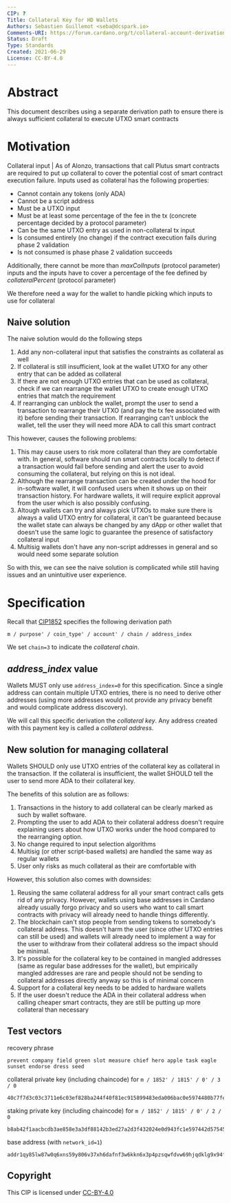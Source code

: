 ```yaml
---
CIP: ?
Title: Collateral Key for HD Wallets
Authors: Sebastien Guillemot <seba@dcspark.io>
Comments-URI: https://forum.cardano.org/t/collateral-account-derivation/65879
Status: Draft
Type: Standards
Created: 2021-06-29
License: CC-BY-4.0
---
```


# Abstract

This document describes using a separate derivation path to ensure there is always sufficient collateral to execute UTXO smart contracts

# Motivation

Collateral input | As of Alonzo, transactions that call Plutus smart contracts are required to put up collateral to cover the potential cost of smart contract execution failure. Inputs used as collateral has the following properties:

- Cannot contain any tokens (only ADA)
- Cannot be a script address
- Must be a UTXO input
- Must be at least some percentage of the fee in the tx (concrete percentage decided by a protocol parameter)
- Can be the same UTXO entry as used in non-collateral tx input
- Is consumed entirely (no change) if the contract execution fails during phase 2 validation
- Is not consumed is phase phase 2 validation succeeds

Additionally, there cannot be more than *maxColInputs* (protocol parameter) inputs and the inputs have to cover a percentage of the fee defined by *collateralPercent* (protocol parameter)

We therefore need a way for the wallet to handle picking which inputs to use for collateral

## Naive solution

The naive solution would do the following steps
1. Add any non-collateral input that satisfies the constraints as collateral as well
1. If collateral is still insufficient, look at the wallet UTXO for any other entry that can be added as collateral
1. If there are not enough UTXO entries that can be used as collateral, check if we can rearrange the wallet UTXO to create enough UTXO entries that match the requirement
1. If rearranging can unblock the wallet, prompt the user to send a transaction to rearrange their UTXO (and pay the tx fee associated with it) before sending their transaction. If rearranging can't unblock the wallet, tell the user they will need more ADA to call this smart contract

This however, causes the following problems:
1. This may cause users to risk more collateral than they are comfortable with. In general, software should run smart contracts locally to detect if a transaction would fail before sending and alert the user to avoid consuming the collateral, but relying on this is not ideal.
1. Although the rearrange transaction can be created under the hood for in-software wallet, it will confused users when it shows up on their transaction history. For hardware wallets, it will require explicit approval from the user which is also possibly confusing.
1. Altough wallets can try and always pick UTXOs to make sure there is always a valid UTXO entry for collateral, it can't be guaranteed because the wallet state can always be changed by any dApp or other wallet that doesn't use the same logic to guarantee the presence of satisfactory collateral input
1. Multisig wallets don't have any non-script addresses in general and so would need some separate solution

So with this, we can see the naive solution is complicated while still having issues and an unintuitive user experience.



# Specification

Recall that [CIP1852](../CIP-1852) specifies the following derivation path

```
m / purpose' / coin_type' / account' / chain / address_index
```

We set `chain=3` to indicate the *collateral chain*.

## *address_index* value

Wallets MUST only use `address_index=0` for this specification. Since a single address can contain multiple UTXO entries, there is no need to derive other addresses (using more addresses would not provide any privacy benefit and would complicate address discovery).

We will call this specific derivation the *collateral key*. Any address created with this payment key is called a *collateral address*.

## New solution for managing collateral

Wallets SHOULD only use UTXO entries of the collateral key as collateral in the transaction. If the collateral is insufficient, the wallet SHOULD tell the user to send more ADA to their collateral key.

The benefits of this solution are as follows:
1. Transactions in the history to add collateral can be clearly marked as such by wallet software.
1. Prompting the user to add ADA to their collateral address doesn't require explaining users about how UTXO works under the hood compared to the rearranging option.
1. No change required to input selection algorithms
1. Multisig (or other script-based wallets) are handled the same way as regular wallets
1. User only risks as much collateral as their are comfortable with

However, this solution also comes with downsides:

1. Reusing the same collateral address for all your smart contract calls gets rid of any privacy. However, wallets using base addresses in Cardano already usually forgo privacy and so users who want to call smart contracts with privacy will already need to handle things differently.
1. The blockchain can't stop people from sending tokens to somebody's collateral address. This doesn't harm the user (since other UTXO entries can still be used) and wallets will already need to implement a way for the user to withdraw from their collateral address so the impact should be minimal.
1. It's possible for the collateral key to be contained in mangled addresses (same as regular base addresses for the wallet), but empirically mangled addresses are rare and people should not be sending to collateral addresses directly anyway so this is of minimal concern
1. Support for a collateral key needs to be added to hardware wallets
1. If the user doesn't reduce the ADA in their collateral address when calling cheaper smart contracts, they are still be putting up more collateral than necessary

## Test vectors

recovery phrase
```
prevent company field green slot measure chief hero apple task eagle sunset endorse dress seed
```

collateral private key (including chaincode) for `m / 1852' / 1815' / 0' / 3 / 0`
```
40c7f7d3c03c3711e6c03ef828ba244f40f81ec915899483eda006bac0e5974480b77fe9816eb518cb190214b7368e76e3462a0caecfb1d3add8315bfe2e5616647312b7b6d29e0e577b9923594a12be4ded5f5e3a8f7d5249f33c97ecafa620
```

staking private key (including chaincode) for `m / 1852' / 1815' / 0' / 2 / 0`
```
b8ab42f1aacbcdb3ae858e3a3df88142b3ed27a2d3f432024e0d943fc1e597442d57545d84c8db2820b11509d944093bc605350e60c533b8886a405bd59eed6dcf356648fe9e9219d83e989c8ff5b5b337e2897b6554c1ab4e636de791fe5427
```

base address (with `network_id=1`)
```
addr1qy85lw87w0q6xns59y806v37xh6dafnf3w6kkn6x3p4pzsqwfdvw69hjqdklg9x94f8wxwlkldzsd8ycmxsj06904p9skhtxnm
```

## Copyright

This CIP is licensed under [CC-BY-4.0](https://creativecommons.org/licenses/by/4.0/legalcode)
